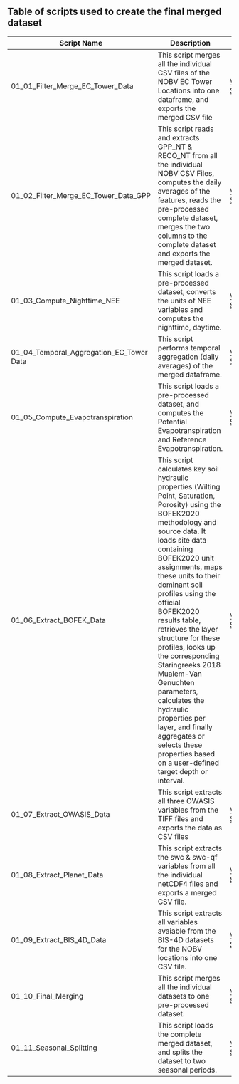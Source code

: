 ## Table of scripts used to create the final merged dataset

| Script Name | Description | Link |
|------------|------------|-------------|
| 01_01_Filter_Merge_EC_Tower_Data  | This script merges all the individual CSV files of the NOBV EC Tower Locations into one dataframe, and exports the merged CSV file | [View Script](https://github.com/robduos/Master_Thesis/blob/main/01_Data_Pre_Processing/01_01_Filter_Merge_EC_Tower_Data.ipynb) |
| 01_02_Filter_Merge_EC_Tower_Data_GPP  | This script reads and extracts GPP_NT & RECO_NT from all the individual NOBV CSV Files, computes the daily averages of the features, reads the pre-processed complete dataset, merges the two columns to the complete dataset and exports the merged dataset. | [View Script](https://github.com/robduos/Master_Thesis/blob/main/01_Data_Pre_Processing/01_02_Filter_Merge_EC_Tower_Data_GPP.ipynb) |
| 01_03_Compute_Nighttime_NEE | This script loads a pre-processed dataset, converts the units of NEE variables and computes the nighttime, daytime.  | [View Script](https://github.com/robduos/Master_Thesis/blob/main/01_Data_Pre_Processing/01_03_Compute_Nighttime_NEE.ipynb) |
| 01_04_Temporal_Aggregation_EC_Tower Data | This script performs temporal aggregation (daily averages) of the merged dataframe.  | [View Script](https://github.com/robduos/Master_Thesis/blob/main/01_Data_Pre_Processing/01_04_Temporal_Aggregation_EC_Tower%20Data.ipynb) |
| 01_05_Compute_Evapotranspiration | This script loads a pre-processed dataset, and computes the Potential Evapotranspiration and Reference Evapotranspiration. | [View Script](https://github.com/robduos/Master_Thesis/blob/main/01_Data_Pre_Processing/01_05_Compute_Evapotranspiration.ipynb) |
| 01_06_Extract_BOFEK_Data | This script calculates key soil hydraulic properties (Wilting Point, Saturation, Porosity) using the BOFEK2020 methodology and source data. It loads site data containing BOFEK2020 unit assignments, maps these units to their dominant soil profiles using the official BOFEK2020 results table, retrieves the layer structure for these profiles, looks up the corresponding Staringreeks 2018 Mualem-Van Genuchten parameters, calculates the hydraulic properties per layer, and finally aggregates or selects these properties based on a user-defined target depth or interval.  | [View Script](https://github.com/robduos/Master_Thesis/blob/main/01_Data_Pre_Processing/01_06_Compute_WP_SAT_BOFEK.ipynb) |
| 01_07_Extract_OWASIS_Data | This script extracts all three OWASIS variables from the TIFF files and exports the data as CSV files | [View Script](https://github.com/robduos/Master_Thesis/blob/main/01_Data_Pre_Processing/01_07_Extract_OWASIS_Data.ipynb) |
| 01_08_Extract_Planet_Data | This script extracts the swc & swc-qf variables from all the individual netCDF4 files and exports a merged CSV file.  | [View Script](https://github.com/robduos/Master_Thesis/blob/main/01_Data_Pre_Processing/01_08_Extract_Planet_Data.ipynb) |
| 01_09_Extract_BIS_4D_Data | This script extracts all variables avaiable from the BIS-4D datasets for the NOBV locations into one CSV file. | [View Script](https://github.com/robduos/Master_Thesis/blob/main/01_Data_Pre_Processing/01_09_Extract_BIS_4D_Data.ipynb) |
| 01_10_Final_Merging | This script merges all the individual datasets to one pre-processed dataset. | [View Script](https://github.com/robduos/Master_Thesis/blob/main/01_Data_Pre_Processing/01_10_Final_Merging.ipynb) |
| 01_11_Seasonal_Splitting | This script loads the complete merged dataset, and splits the dataset to two seasonal periods. | [View Script](https://github.com/robduos/Master_Thesis/blob/main/01_Data_Pre_Processing/01_11_Seasonal_Splitting.ipynb) |